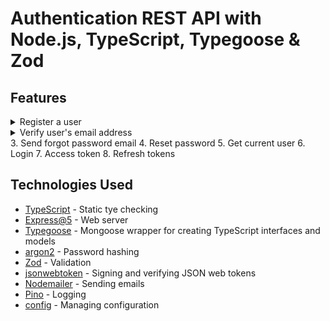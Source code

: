 # Authentication REST API with Node.js, TypeScript, Typegoose & Zod

## Features
<details>
<summary>Register a user</summary>
  ![1 Register user](https://user-images.githubusercontent.com/86552266/180679516-f4b8911f-147f-4128-abd4-3dbda46f5afa.png)
</details>
<details>
<summary>Verify user's email address</summary>
![2 User verification mail](https://user-images.githubusercontent.com/86552266/180679646-2dedfb60-5b1f-49e9-8c74-33f563b16e4c.png)
![3 verifying user](https://user-images.githubusercontent.com/86552266/180679650-35f5c7e3-16d5-4323-8e3f-1dcb4d772d93.png)
</details>
3. Send forgot password email
4. Reset password
5. Get current user
6. Login
7. Access token
8. Refresh tokens

## Technologies Used
- [TypeScript](https://www.typescriptlang.org/) - Static tye checking 
- [Express@5](https://expressjs.com/en/5x/api.html) - Web server
- [Typegoose](https://typegoose.github.io/typegoose/) - Mongoose wrapper for creating TypeScript interfaces and models
- [argon2](https://github.com/ranisalt/node-argon2#readme) - Password hashing
- [Zod](https://github.com/colinhacks/zod) - Validation
- [jsonwebtoken](https://github.com/auth0/node-jsonwebtoken) - Signing and verifying JSON web tokens
- [Nodemailer](https://nodemailer.com/about/) - Sending emails
- [Pino](https://github.com/pinojs/pino) - Logging
- [config](https://github.com/lorenwest/node-config) - Managing configuration
